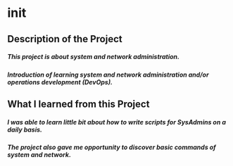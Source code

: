 # init
##  Description of the Project
##### This project is about system and network administration.
##### Introduction of learning system and network administration and/or operations development (DevOps).
##  What I learned from this Project
##### I was able to learn little bit about how to write scripts for SysAdmins on a daily basis.
##### The project also gave me opportunity to discover basic commands of system and network.
